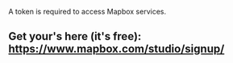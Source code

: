 A token is required to access Mapbox services.

## Get your's here (it's free): https://www.mapbox.com/studio/signup/

